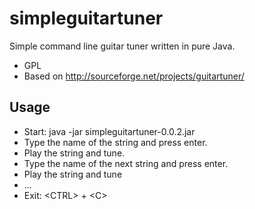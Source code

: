simpleguitartuner
=================

Simple command line guitar tuner written in pure Java.

* GPL
* Based on http://sourceforge.net/projects/guitartuner/

Usage 
-----
* Start: java -jar simpleguitartuner-0.0.2.jar
* Type the name of the string and press enter. 
* Play the string and tune.
* Type the name of the next string and press enter. 
* Play the string and tune
* ...
* Exit: \<CTRL\> + \<C\>
